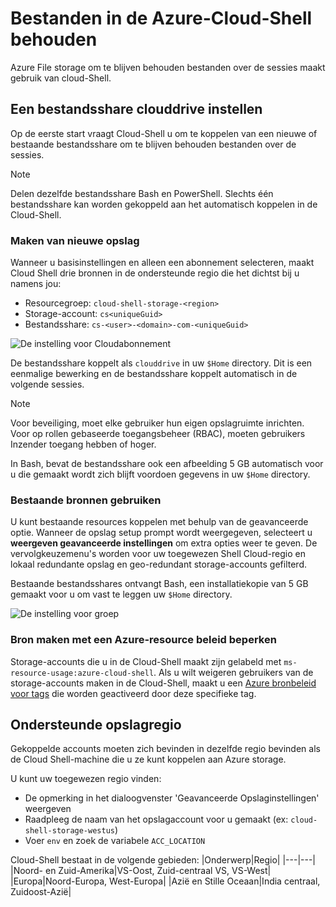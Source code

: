 # <a name="persist-files-in-azure-cloud-shell"></a>Bestanden in de Azure-Cloud-Shell behouden
Azure File storage om te blijven behouden bestanden over de sessies maakt gebruik van cloud-Shell.

## <a name="set-up-a-clouddrive-file-share"></a>Een bestandsshare clouddrive instellen
Op de eerste start vraagt Cloud-Shell u om te koppelen van een nieuwe of bestaande bestandsshare om te blijven behouden bestanden over de sessies.

> [!NOTE]
> Delen dezelfde bestandsshare Bash en PowerShell. Slechts één bestandsshare kan worden gekoppeld aan het automatisch koppelen in de Cloud-Shell.

### <a name="create-new-storage"></a>Maken van nieuwe opslag

Wanneer u basisinstellingen en alleen een abonnement selecteren, maakt Cloud Shell drie bronnen in de ondersteunde regio die het dichtst bij u namens jou:
* Resourcegroep: `cloud-shell-storage-<region>`
* Storage-account: `cs<uniqueGuid>`
* Bestandsshare: `cs-<user>-<domain>-com-<uniqueGuid>`

![De instelling voor Cloudabonnement](../articles/cloud-shell/media/persisting-shell-storage/basic-storage.png)

De bestandsshare koppelt als `clouddrive` in uw `$Home` directory. Dit is een eenmalige bewerking en de bestandsshare koppelt automatisch in de volgende sessies. 

> [!NOTE]
> Voor beveiliging, moet elke gebruiker hun eigen opslagruimte inrichten.  Voor op rollen gebaseerde toegangsbeheer (RBAC), moeten gebruikers Inzender toegang hebben of hoger.

In Bash, bevat de bestandsshare ook een afbeelding 5 GB automatisch voor u die gemaakt wordt zich blijft voordoen gegevens in uw `$Home` directory. 

### <a name="use-existing-resources"></a>Bestaande bronnen gebruiken

U kunt bestaande resources koppelen met behulp van de geavanceerde optie. Wanneer de opslag setup prompt wordt weergegeven, selecteert u **weergeven geavanceerde instellingen** om extra opties weer te geven. De vervolgkeuzemenu's worden voor uw toegewezen Shell Cloud-regio en lokaal redundante opslag en geo-redundant storage-accounts gefilterd.

Bestaande bestandsshares ontvangt Bash, een installatiekopie van 5 GB gemaakt voor u om vast te leggen uw `$Home` directory.

![De instelling voor groep](../articles/cloud-shell/media/persisting-shell-storage/advanced-storage.png)

### <a name="restrict-resource-creation-with-an-azure-resource-policy"></a>Bron maken met een Azure-resource beleid beperken
Storage-accounts die u in de Cloud-Shell maakt zijn gelabeld met `ms-resource-usage:azure-cloud-shell`. Als u wilt weigeren gebruikers van de storage-accounts maken in de Cloud-Shell, maakt u een [Azure bronbeleid voor tags](../articles/azure-policy/json-samples.md) die worden geactiveerd door deze specifieke tag.

## <a name="supported-storage-regions"></a>Ondersteunde opslagregio
Gekoppelde accounts moeten zich bevinden in dezelfde regio bevinden als de Cloud Shell-machine die u ze kunt koppelen aan Azure storage.

U kunt uw toegewezen regio vinden:
* De opmerking in het dialoogvenster 'Geavanceerde Opslaginstellingen' weergeven
* Raadpleeg de naam van het opslagaccount voor u gemaakt (ex: `cloud-shell-storage-westus`)
* Voer `env` en zoek de variabele `ACC_LOCATION`

Cloud-Shell bestaat in de volgende gebieden:
|Onderwerp|Regio|
|---|---|
|Noord- en Zuid-Amerika|VS-Oost, Zuid-centraal VS, VS-West|
|Europa|Noord-Europa, West-Europa|
|Azië en Stille Oceaan|India centraal, Zuidoost-Azië|

